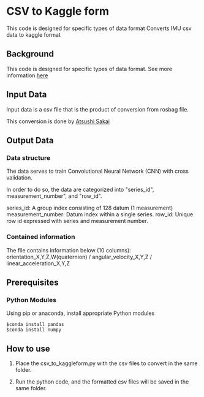 # CSV to Kaggle form 
 This code is designed for specific types of data format
 Converts IMU csv data to kaggle format

## Background
This code is designed for specific types of data format. 
See more information [here](https://www.kaggle.com/jesucristo/1-smart-robots-most-complete-notebook/notebook)

## Input Data

Input data is a csv file that is the product of conversion from rosbag file.

This conversion is done by [Atsushi Sakai](https://github.com/AtsushiSakai/rosbag_to_csv)

## Output Data

### Data structure
The data serves to train Convolutional Neural Network (CNN) with cross validation. 

In order to do so, the data are categorized into  "series_id", measurement_number", and "row_id".

series_id:         A group index consisting of 128 datum (1 measurement)
measurement_number: Datum index within a single series.
row_id:             Unique row id expressed with series and measurement number.

### Contained information
The file contains information below (10 columns):
orientation_X,Y,Z,W(quaternion) / angular_velocity_X,Y,Z / linear_acceleration_X,Y,Z


## Prerequisites

### Python Modules

Using pip or anaconda, install appropriate Python modules

```
$conda install pandas
$conda install numpy
```

## How to use

1. Place the csv_to_kaggleform.py with the csv files to convert in the same folder.


2. Run the python code, and the formatted csv files will be saved in the same folder.


